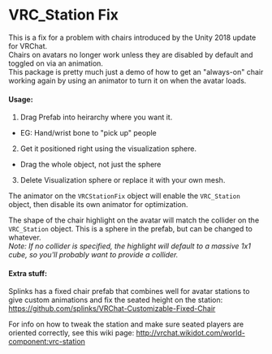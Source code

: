 # VRC_Station Fix
This is a fix for a problem with chairs introduced by the Unity 2018 update for VRChat.  
Chairs on avatars no longer work unless they are disabled by default and toggled on via an animation.  
This package is pretty much just a demo of how to get an "always-on" chair working again by using an animator to turn it on when the avatar loads.

#### Usage:
1. Drag Prefab into heirarchy where you want it.
 * EG: Hand/wrist bone to "pick up" people
2. Get it positioned right using the visualization sphere.
 * Drag the whole object, not just the sphere
3. Delete Visualization sphere or replace it with your own mesh.

The animator on the `VRCStationFix` object will enable the `VRC_Station` object, then disable its own animator for optimization.

The shape of the chair highlight on the avatar will match the collider on the `VRC_Station` object.  This is a sphere in the prefab, but can be changed to whatever.  
*Note: If no collider is specified, the highlight will default to a massive 1x1 cube, so you'll probably want to provide a collider.*

#### Extra stuff:
Splinks has a fixed chair prefab that combines well for avatar stations to give custom animations and fix the seated height on the station: https://github.com/splinks/VRChat-Customizable-Fixed-Chair

For info on how to tweak the station and make sure seated players are oriented correctly, see this wiki page: http://vrchat.wikidot.com/world-component:vrc-station
